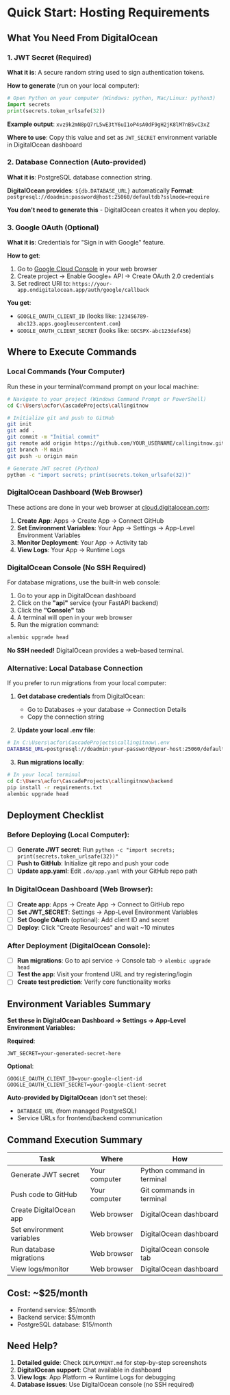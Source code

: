 # Quick Start: Hosting Requirements

## What You Need From DigitalOcean

### 1. JWT Secret (Required)
**What it is**: A secure random string used to sign authentication tokens.

**How to generate** (run on your local computer):
```python
# Open Python on your computer (Windows: python, Mac/Linux: python3)
import secrets
print(secrets.token_urlsafe(32))
```
**Example output**: `xvz9k2mN8pQ7rL5wE3tY6uI1oP4sA0dF9gH2jK8lM7nB5vC3xZ`

**Where to use**: Copy this value and set as `JWT_SECRET` environment variable in DigitalOcean dashboard

### 2. Database Connection (Auto-provided)
**What it is**: PostgreSQL database connection string.

**DigitalOcean provides**: `${db.DATABASE_URL}` automatically
**Format**: `postgresql://doadmin:password@host:25060/defaultdb?sslmode=require`

**You don't need to generate this** - DigitalOcean creates it when you deploy.

### 3. Google OAuth (Optional)
**What it is**: Credentials for "Sign in with Google" feature.

**How to get**:
1. Go to [Google Cloud Console](https://console.cloud.google.com/) in your web browser
2. Create project → Enable Google+ API → Create OAuth 2.0 credentials
3. Set redirect URI to: `https://your-app.ondigitalocean.app/auth/google/callback`

**You get**: 
- `GOOGLE_OAUTH_CLIENT_ID` (looks like: `123456789-abc123.apps.googleusercontent.com`)
- `GOOGLE_OAUTH_CLIENT_SECRET` (looks like: `GOCSPX-abc123def456`)

## Where to Execute Commands

### Local Commands (Your Computer)
Run these in your terminal/command prompt on your local machine:

```bash
# Navigate to your project (Windows Command Prompt or PowerShell)
cd C:\Users\acfor\CascadeProjects\callingitnow

# Initialize git and push to GitHub
git init
git add .
git commit -m "Initial commit"
git remote add origin https://github.com/YOUR_USERNAME/callingitnow.git
git branch -M main
git push -u origin main

# Generate JWT secret (Python)
python -c "import secrets; print(secrets.token_urlsafe(32))"
```

### DigitalOcean Dashboard (Web Browser)
These actions are done in your web browser at [cloud.digitalocean.com](https://cloud.digitalocean.com):

1. **Create App**: Apps → Create App → Connect GitHub
2. **Set Environment Variables**: Your App → Settings → App-Level Environment Variables
3. **Monitor Deployment**: Your App → Activity tab
4. **View Logs**: Your App → Runtime Logs

### DigitalOcean Console (No SSH Required)
For database migrations, use the built-in web console:

1. Go to your app in DigitalOcean dashboard
2. Click on the **"api"** service (your FastAPI backend)
3. Click the **"Console"** tab
4. A terminal will open in your web browser
5. Run the migration command:
```bash
alembic upgrade head
```

**No SSH needed!** DigitalOcean provides a web-based terminal.

### Alternative: Local Database Connection
If you prefer to run migrations from your local computer:

1. **Get database credentials** from DigitalOcean:
   - Go to Databases → your database → Connection Details
   - Copy the connection string

2. **Update your local .env file**:
```bash
# In C:\Users\acfor\CascadeProjects\callingitnow\.env
DATABASE_URL=postgresql://doadmin:your-password@your-host:25060/defaultdb?sslmode=require
```

3. **Run migrations locally**:
```bash
# In your local terminal
cd C:\Users\acfor\CascadeProjects\callingitnow\backend
pip install -r requirements.txt
alembic upgrade head
```

## Deployment Checklist

### Before Deploying (Local Computer):
- [ ] **Generate JWT secret**: Run `python -c "import secrets; print(secrets.token_urlsafe(32))"` 
- [ ] **Push to GitHub**: Initialize git repo and push your code
- [ ] **Update app.yaml**: Edit `.do/app.yaml` with your GitHub repo path

### In DigitalOcean Dashboard (Web Browser):
- [ ] **Create app**: Apps → Create App → Connect to GitHub repo
- [ ] **Set JWT_SECRET**: Settings → App-Level Environment Variables
- [ ] **Set Google OAuth** (optional): Add client ID and secret
- [ ] **Deploy**: Click "Create Resources" and wait ~10 minutes

### After Deployment (DigitalOcean Console):
- [ ] **Run migrations**: Go to api service → Console tab → `alembic upgrade head`
- [ ] **Test the app**: Visit your frontend URL and try registering/login
- [ ] **Create test prediction**: Verify core functionality works

## Environment Variables Summary

**Set these in DigitalOcean Dashboard → Settings → App-Level Environment Variables:**

**Required**:
```
JWT_SECRET=your-generated-secret-here
```

**Optional**:
```
GOOGLE_OAUTH_CLIENT_ID=your-google-client-id
GOOGLE_OAUTH_CLIENT_SECRET=your-google-client-secret
```

**Auto-provided by DigitalOcean** (don't set these):
- `DATABASE_URL` (from managed PostgreSQL)
- Service URLs for frontend/backend communication

## Command Execution Summary

| Task | Where | How |
|------|-------|-----|
| Generate JWT secret | Your computer | Python command in terminal |
| Push code to GitHub | Your computer | Git commands in terminal |
| Create DigitalOcean app | Web browser | DigitalOcean dashboard |
| Set environment variables | Web browser | DigitalOcean dashboard |
| Run database migrations | Web browser | DigitalOcean console tab |
| View logs/monitor | Web browser | DigitalOcean dashboard |

## Cost: ~$25/month
- Frontend service: $5/month
- Backend service: $5/month  
- PostgreSQL database: $15/month

## Need Help?
1. **Detailed guide**: Check `DEPLOYMENT.md` for step-by-step screenshots
2. **DigitalOcean support**: Chat available in dashboard
3. **View logs**: App Platform → Runtime Logs for debugging
4. **Database issues**: Use DigitalOcean console (no SSH required)
